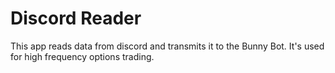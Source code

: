 # Discord Reader

This app reads data from discord and transmits it to the Bunny Bot. It's used for high frequency options trading.